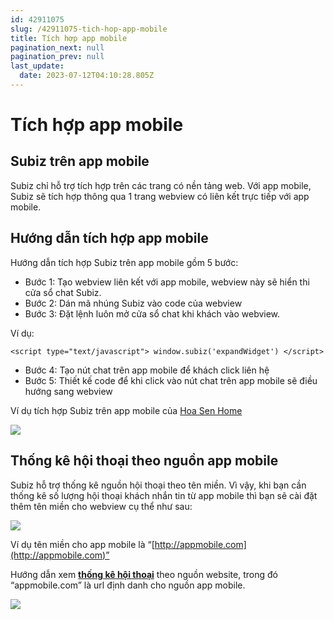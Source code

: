 ```yaml
---
id: 42911075
slug: /42911075-tich-hop-app-mobile
title: Tích hợp app mobile
pagination_next: null
pagination_prev: null
last_update:
  date: 2023-07-12T04:10:28.805Z
---
```


# Tích hợp app mobile



## Subiz trên app mobile




Subiz chỉ hỗ trợ tích hợp trên các trang có nền tảng web. Với app mobile, Subiz sẽ tích hợp thông qua 1 trang webview có liên kết trực tiếp với app mobile.
## Hướng dẫn tích hợp app mobile




Hướng dẫn tích hợp Subiz trên app mobile gồm 5 bước:



- Bước 1: Tạo webview liên kết với app mobile, webview này sẽ hiển thi cửa sổ chat Subiz.
- Bước 2: Dán mã nhúng Subiz vào code của webview
- Bước 3: Đặt lệnh luôn mở cửa sổ chat khi khách vào webview.

Ví dụ: 
```
<script type="text/javascript"> window.subiz('expandWidget') </script> 

```




- Bước 4: Tạo nút chat trên app mobile để khách click liên hệ
- Bước 5: Thiết kế code để khi click vào nút chat trên app mobile sẽ điều hướng sang webview



Ví dụ tích hợp Subiz trên app mobile của [Hoa Sen Home](https://play.google.com/store/apps/details?id=com.hoasen)


![](https://vcdn.subiz-cdn.com/file/fisfsxtrctoajlltxvgu_acpxkgumifuoofoosble/unnamed.png)

## Thống kê hội thoại theo nguồn app mobile


Subiz hỗ trợ thống kê nguồn hội thoại theo tên miền. Vì vậy, khi bạn cần thống kê số lượng hội thoại khách nhắn tin từ app mobile thì bạn sẽ cài đặt thêm tên miền cho webview cụ thể như sau:




![](https://vcdn.subiz-cdn.com/file/fisfsxtricgekiotkycx_acpxkgumifuoofoosble/unnamed.png)


Ví dụ tên miền cho app mobile là “[http://appmobile.com](http://appmobile.com)”



Hướng dẫn xem **[thống kê hội thoại](https://app.subiz.com.vn/new-reports/convo)** theo nguồn website, trong đó “appmobile.com” là url định danh cho nguồn app mobile.


![](https://vcdn.subiz-cdn.com/file/fisfsxtrmhsphzpbcmuw_acpxkgumifuoofoosble/unnamed.png)